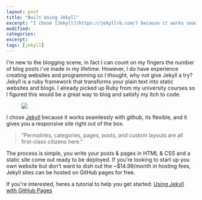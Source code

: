 ```yaml
---
layout: post
title: "Built Using Jekyll"
excerpt: "I chose [Jekyll](https://jekyllrb.com/) because it works seamlessly with github, its flexible, and it gives you a responsive site right out of the box."
modified:
categories: 
excerpt:
tags: [jekyll]
---
```


I'm new to the blogging scene, in fact I can count on my fingers the number of blog posts i've made in my lifetime. However, I do have experience creating websites and programming so I thought, why not give Jekyll a try? Jekyll is a ruby framework that transforms your plain text into static websites and blogs. I already picked up Ruby from my university courses so I figured this would be a great way to blog and satisfy my itch to code.

<figure>
	<img src="https://jekyll.github.io/brand/jekyll-logo-light-solid.png">
</figure>

I chose [Jekyll](https://jekyllrb.com/) because it works seamlessly with github, its flexible, and it gives you a responsive site right out of the box. 

> "Permalinks, categories, pages, posts, and custom layouts are all first-class citizens here."

The process is simple, you write your posts & pages in HTML & CSS and a static site come out ready to be deployed. If you're looking to start up you own website but don't want to dish out the ~$14.99/month in hosting fees, Jekyll sites can be hosted on GitHub pages for free.

If you're interested, heres a tutorial to help you get started: [Using Jekyll with GitHub Pages](https://help.github.com/articles/using-jekyll-with-pages/)